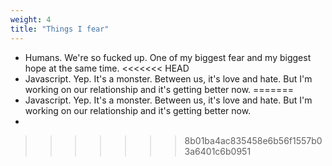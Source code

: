 ```yaml
---
weight: 4
title: "Things I fear"
---
```


- Humans. We're so fucked up. One of my biggest fear and my biggest hope at the same time.
<<<<<<< HEAD
- Javascript. Yep. It's a monster. Between us, it's love and hate. But I'm working on our relationship and it's getting better now. 
=======
- Javascript. Yep. It's a monster. Between us, it's love and hate. But I'm working on our relationship and it's getting better now. 
- 
>>>>>>> 8b01ba4ac835458e6b56f1557b03a6401c6b0951
